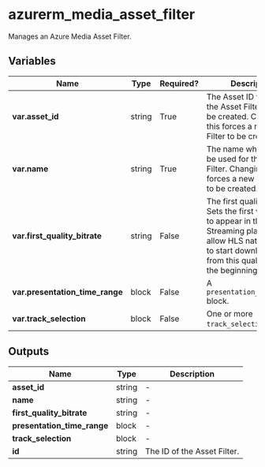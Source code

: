 # azurerm_media_asset_filter

Manages an Azure Media Asset Filter.

## Variables

| Name | Type | Required? |  Description |
| ---- | ---- | --------- |  ----------- |
| **var.asset_id** | string | True | The Asset ID for which the Asset Filter should be created. Changing this forces a new Asset Filter to be created. | 
| **var.name** | string | True | The name which should be used for this Asset Filter. Changing this forces a new Asset Filter to be created. | 
| **var.first_quality_bitrate** | string | False | The first quality bitrate. Sets the first video track to appear in the Live Streaming playlist to allow HLS native players to start downloading from this quality level at the beginning. | 
| **var.presentation_time_range** | block | False | A `presentation_time_range` block. | 
| **var.track_selection** | block | False | One or more `track_selection` blocks. | 



## Outputs

| Name | Type | Description |
| ---- | ---- | --------- | 
| **asset_id** | string  | - | 
| **name** | string  | - | 
| **first_quality_bitrate** | string  | - | 
| **presentation_time_range** | block  | - | 
| **track_selection** | block  | - | 
| **id** | string  | The ID of the Asset Filter. | 